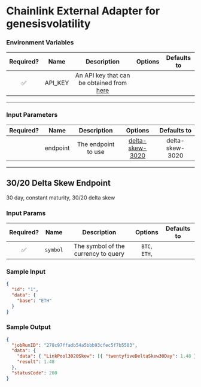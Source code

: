 # Chainlink External Adapter for genesisvolatility

### Environment Variables

| Required? |  Name   |                                Description                                 | Options | Defaults to |
| :-------: | :-----: | :------------------------------------------------------------------------: | :-----: | :---------: |
|    ✅     | API_KEY | An API key that can be obtained from [here](https://genesisvolatility.io/) |         |             |

---

### Input Parameters

| Required? |   Name   |     Description     |                    Options                    |   Defaults to   |
| :-------: | :------: | :-----------------: | :-------------------------------------------: | :-------------: |
|           | endpoint | The endpoint to use | [delta-skew-3020](#30/20-Delta-Skew-Endpoint) | delta-skew-3020 |

---

## 30/20 Delta Skew Endpoint

30 day, constant maturity, 30/20 delta skew

### Input Params

| Required? |   Name   |             Description             |    Options    | Defaults to |
| :-------: | :------: | :---------------------------------: | :-----------: | :---------: |
|    ✅     | `symbol` | The symbol of the currency to query | `BTC`, `ETH`, |             |

### Sample Input

```json
{
  "id": "1",
  "data": {
    "base": "ETH"
  }
}
```

### Sample Output

```json
{
  "jobRunID": "278c97ffadb54a5bbb93cfec5f7b5503",
  "data": {
    "data": { "LinkPool3020Skew": [{ "twentyfiveDeltaSkew30Day": 1.48 }] },
    "result": 1.48
  },
  "statusCode": 200
}
```
